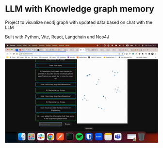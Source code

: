 # LLM with Knowledge graph memory

Project to visualize neo4j graph with updated data based on chat with the LLM

Built with Python, Vite, React, Langchain and Neo4J


![](demo/neo4j-demo.gif)
